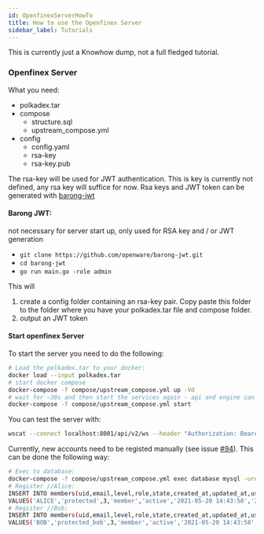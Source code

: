 ```yaml
---
id: OpenfinexServerHowTo
title: How to use the Openfinex Server
sidebar_label: Tutorials
---
```


This is currently just a Knowhow dump, not a full fledged tutorial.

### Openfinex Server
What you need:
- polkadex.tar
- compose 
  - structure.sql
  - upstream_compose.yml
- config
  - config.yaml
  - rsa-key
  - rsa-key.pub

 The rsa-key will be used for JWT authentication. This is key is currently not defined, any rsa key will suffice for now. Rsa keys and JWT token can be generated with 
[barong-jwt](https://github.com/openware/barong-jwt)

#### Barong JWT: 
not necessary for server start up, only used for RSA key and / or JWT generation
- `git clone https://github.com/openware/barong-jwt.git`
- `cd barong-jwt`
- `go run main.go -role admin`

This will 
1) create a config folder containing an rsa-key pair. Copy paste this folder to the folder where you have your polkadex.tar file and compose folder.
2) output an JWT token

#### Start openfinex Server
To start the server you need to do the following:
```bash
# Load the polkadex.tar to your docker:
docker load --input polkadex.tar
# start docker compose
docker-compose -f compose/upstream_compose.yml up -Vd
# wait for ~30s and then start the services again - api and engine can only be started when the other services are runnning already
docker-compose -f compose/upstream_compose.yml start
```
You can test the server with:
```bash
wscat --connect localhost:8001/api/v2/ws --header "Authorization: Bearer [JWTTOKEN]"
```

Currently, new accounts need to be registed manually (see issue [#94](https://github.com/Polkadex-Substrate/polkadexTEE-worker/issues/94)). This can be done the following way:
```bash
# Exec to database:
docker-compose -f compose/upstream_compose.yml exec database mysql -uroot --database finex_development
# Register //Alice:
INSERT INTO members(uid,email,level,role,state,created_at,updated_at,username)
VALUES('ALICE','protected',3,'member','active','2021-05-20 14:43:58','2021-05-20 14:41:41', '5GrwvaEF5zXb26Fz9rcQpDWS57CtERHpNehXCPcNoHGKutQY');
# Register //Bob:
INSERT INTO members(uid,email,level,role,state,created_at,updated_at,username) 
VALUES('BOB','protected_bob',3,'member','active','2021-05-20 14:43:58','2021-05-20 14:41:41', '5FHneW46xGXgs5mUiveU4sbTyGBzmstUspZC92UhjJM694ty');
```
